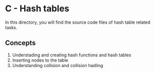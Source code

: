 # C - Hash tables
In this directory, you will find the source code files of hash table related tasks.

## Concepts
1. Understading and creating hash functions and hash tables
2. Inserting nodes to the table
3. Understanding collision and collision hadling


 
